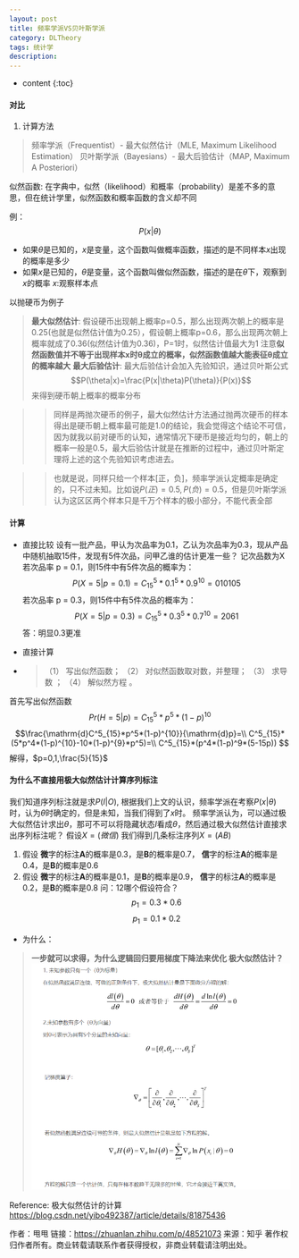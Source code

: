```yaml
---
layout: post
title: 频率学派VS贝叶斯学派
category: DLTheory
tags: 统计学
description: 
---
```


* content
{:toc}

#### 对比
1. 计算方法
> 频率学派（Frequentist）- 最大似然估计（MLE, Maximum Likelihood Estimation）
> 贝叶斯学派（Bayesians）- 最大后验估计（MAP, Maximum A Posteriori）

似然函数: 在字典中，似然（likelihood）和概率（probability）是差不多的意思，但在统计学里，似然函数和概率函数的含义却不同

例：
$$P(x|\theta)$$
- 如果$\theta$是已知的，$x$是变量，这个函数叫做概率函数，描述的是不同样本$x$出现的概率是多少
- 如果$x$是已知的，$\theta$是变量，这个函数叫做似然函数，描述的是在$\theta$下，观察到$x$的概率
$x$:观察样本点

以抛硬币为例子
>**最大似然估计**: 假设硬币出现朝上概率p=0.5，那么出现两次朝上的概率是0.25(也就是似然估计值为0.25），假设朝上概率p=0.6，那么出现两次朝上概率就成了0.36(似然估计值为0.36)，P=1时，似然估计值最大为1
>注意**似然函数值并不等于出现样本x时θ成立的概率，似然函数值越大能表征θ成立的概率越大**
>**最大后验估计**: 最大后验估计会加入先验知识，通过贝叶斯公式
>$$P(\theta|x)=\frac{P(x|\theta)P(\theta)}{P(x)}$$来得到硬币朝上概率的概率分布

>>同样是两抛次硬币的例子，最大似然估计方法通过抛两次硬币的样本得出是硬币朝上概率最可能是1.0的结论，我会觉得这个结论不可信，因为就我以前对硬币的认知，通常情况下硬币是接近均匀的，朝上的概率一般是0.5，最大后验估计就是在推断的过程中，通过贝叶斯定理将上述的这个先验知识考虑进去。

>>也就是说，同样只给一个样本[正，负]，频率学派认定概率是确定的，只不过未知。比如说$P(正)=0.5,P(负)=0.5$，但是贝叶斯学派认为这区区两个样本只是千万个样本的极小部分，不能代表全部


#### 计算
- 直接比较
设有一批产品，甲认为次品率为0.1，乙认为次品率为0.3，现从产品中随机抽取15件，发现有5件次品，问甲乙谁的估计更准一些？
记次品数为X
若次品率 p = 0.1，则15件中有5件次品的概率为：
$$P(X=5|p=0.1)=C^5_{15}*0.1^5*0.9^{10}=010105$$
若次品率 p = 0.3，则15件中有5件次品的概率为：
$$P(X=5|p=0.3)=C^5_{15}*0.3^5*0.7^{10}=2061$$
答：明显0.3更准

- 直接计算
- >（1） 写出似然函数；
（2） 对似然函数取对数，并整理；
（3） 求导数 ；
（4） 解似然方程 。


首先写出似然函数
$$Pr(H=5|p)=C^5_{15}*p^5*(1-p)^{10}$$
$$\frac{\mathrm{d}C^5_{15}*p^5*(1-p)^{10}}{\mathrm{d}p}=\\
C^5_{15}*(5*p^4*(1-p)^{10}-10*(1-p)^{9}*p^5)=\\
C^5_{15}*(p^4*(1-p)^9*(5-15p))
$$
解得，$p=0,1,\frac{5}{15}$

#### 为什么不直接用极大似然估计计算序列标注
我们知道序列标注就是求$P(I|O)$, 
根据我们上文的认识，频率学派在考察$P(x|\theta)$时，认为$\theta$时确定的，但是未知，当我们得到了$x$时。
频率学派认为，可以通过极大似然估计求出$\theta$，那可不可以将隐藏状态$I$看成$\theta$，然后通过极大似然估计直接求出序列标注呢？
假设$X=(微信)$ 我们得到几条标注序列$X=(AB)$
1. 假设 **微**字的标注**A**的概率是0.3，是**B**的概率是0.7， **信**字的标注**A**的概率是0.4，是**B**的概率是0.6
2. 假设 **微**字的标注**A**的概率是0.1，是**B**的概率是0.9， **信**字的标注**A**的概率是0.2，是**B**的概率是0.8
 问：12哪个假设符合？
 $$p_1=0.3*0.6$$
 $$p_1=0.1*0.2$$

- 为什么：
> **一步就可以求得，为什么逻辑回归要用梯度下降法来优化 极大似然估计？**
![enter description here](https://raw.githubusercontent.com/ZhaoKangkang0572/imgbed/master/小书匠/1598706500550.png)

Reference:
极大似然估计的计算
https://blog.csdn.net/yibo492387/article/details/81875436

作者：甩甩
链接：https://zhuanlan.zhihu.com/p/48521073
来源：知乎
著作权归作者所有。商业转载请联系作者获得授权，非商业转载请注明出处。